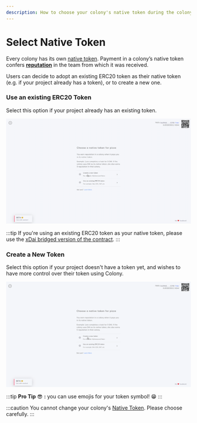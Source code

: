 ```yaml
---
description: How to choose your colony's native token during the colony creation process.
---
```


# Select Native Token

Every colony has its own [native token](../key-concepts/native-tokens.md). Payment in a colony’s native token confers [**reputation**](../key-concepts/reputation/) in the team from which it was received.

Users can decide to adopt an existing ERC20 token as their native token (e.g. if your project already has a token), or to create a new one.

### Use an existing ERC20 Token

Select this option if your project already has an existing token.

![](../assets/ExistingToken.gif)

:::tip
If you're using an existing ERC20 token as your native token, please use the [xDai bridged version of the contract](https://www.xdaichain.com/for-users/bridges/omnibridge).
:::

### Create a New Token

Select this option if your project doesn't have a token yet, and wishes to have more control over their token using Colony.&#x20;

![](../assets/NewToken.gif)

:::tip
**Pro Tip** :sunglasses: **:** you can use emojis for your token symbol! :grin:&#x20;
:::

:::caution
You cannot change your colony's [Native Token](select-native-token.md). Please choose carefully.
:::

